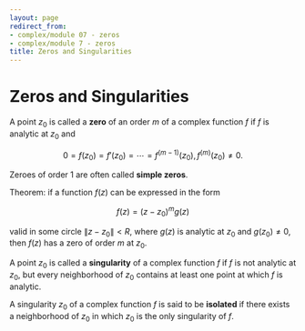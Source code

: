 ```yaml
---
layout: page
redirect_from:
- complex/module 07 - zeros
- complex/module 7 - zeros
title: Zeros and Singularities
---
```


# Zeros and Singularities

A point $z_0$ is called a **zero** of an order $m$ of a complex function $f$ if $f$ is analytic at $z_0$ and

$$ 0 = f(z_0) = f'(z_0) = \cdots = f^{(m-1)}(z_0), f^{(m)}(z_0) \neq 0. $$

Zeroes of order 1 are often called **simple zeros**.

Theorem: if a function $f(z)$ can be expressed in the form

$$ f(z) = (z - z_0)^m g(z) $$

valid in some circle $\|z - z_0\| < R$, where $g(z)$ is analytic at $z_0$ and $g(z_0) \neq 0$, then $f(z)$ has a zero of order $m$ at $z_0$.

A point $z_0$ is called a **singularity** of a complex function $f$ if $f$ is not analytic at $z_0$, but every neighborhood of $z_0$ contains at least one point at which $f$ is analytic.

A singularity $z_0$ of a complex function $f$ is said to be **isolated** if there exists a neighborhood of $z_0$ in which $z_0$ is the only singularity of $f$.
